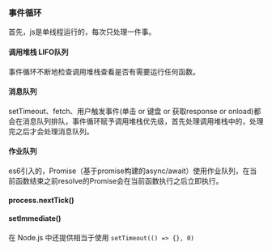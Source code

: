 ### 事件循环

首先，js是单线程运行的，每次只处理一件事。

#### 调用堆栈 LIFO队列

事件循环不断地检查调用堆栈查看是否有需要运行任何函数。

#### 消息队列

setTimeout、fetch、用户触发事件(单击 or 键盘 or 获取response or onload)都会在消息队列排队，事件循环赋予调用堆栈优先级，首先处理调用堆栈中的，处理完之后才会处理消息队列。

#### 作业队列

es6引入的，Promise（基于promise构建的async/await）使用作业队列，在当前函数结束之前resolve的Promise会在当前函数执行之后立即执行。

#### process.nextTick()
#### setImmediate()

在 Node.js 中还提供相当于使用 `setTimeout(() => {}, 0)`

